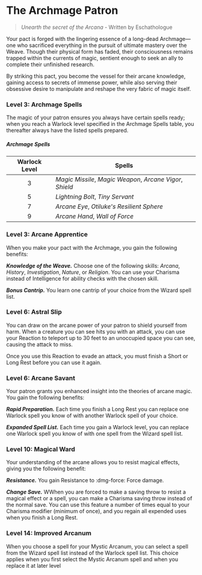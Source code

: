 # The Archmage Patron

> *Unearth the secret of the Arcana* - Written by Eschathologue

Your pact is forged with the lingering essence of a long-dead Archmage—one who sacrificed everything in the pursuit of ultimate mastery over the Weave. Though their physical form has faded, their consciousness remains trapped within the currents of magic, sentient enough to seek an ally to complete their unfinished research. 

By striking this pact, you become the vessel for their arcane knowledge, gaining access to secrets of immense power, while also serving their obsessive desire to manipulate and reshape the very fabric of magic itself.

### Level 3: Archmage Spells

The magic of your patron ensures you always have certain spells ready; when you reach a Warlock level specified in the Archmage Spells table, you thereafter always have the listed spells prepared.

##### Archmage Spells 

| Warlock Level | Spells |
|:-:|---|
| 3 | *Magic Missile*, *Magic Weapon*, *Arcane Vigor*, *Shield* |
| 5 | *Lightning Bolt*, *Tiny Servant* |
| 7 | *Arcane Eye*, *Otiluke's Resilient Sphere* |
| 9 | *Arcane Hand*, *Wall of Force* |

### Level 3: Arcane Apprentice

When you make your pact with the Archmage, you gain the following benefits:

***Knowledge of the Weave.*** Choose one of the following skills: *Arcana*, *History*, *Investigation*, *Nature*, or *Religion*. You can use your Charisma instead of Intelligence for ability checks with the chosen skill.

***Bonus Cantrip.*** You learn one cantrip of your choice from the Wizard spell list.

### Level 6: Astral Slip

You can draw on the arcane power of your patron to shield yourself from harm. When a creature you can see hits you with an attack, you can use your Reaction to teleport up to 30 feet to an unoccupied space you can see, causing the attack to miss.

Once you use this Reaction to evade an attack, you must finish a Short or Long Rest before you can use it again.

### Level 6: Arcane Savant

Your patron grants you enhanced insight into the theories of arcane magic. You gain the following benefits:

***Rapid Preparation.*** Each time you finish a Long Rest you can replace one Warlock spell you know of with another Warlock spell of your choice.

***Expanded Spell List.*** Each time you gain a Warlock level, you can replace one Warlock spell you know of with one spell from the Wizard spell list.

### Level 10: Magical Ward

Your understanding of the arcane allows you to resist magical effects, giving you the following benefit:

***Resistance.*** You gain Resistance to :dmg-force: Force damage.

***Change Save.*** WWhen you are forced to make a saving throw to resist a magical effect or a spell, you can make a Charisma saving throw instead of the normal save. You can use this feature a number of times equal to your Charisma modifier (minimum of once), and you regain all expended uses when you finish a Long Rest.

### Level 14: Improved Arcanum

When you choose a spell for your Mystic Arcanum, you can select a spell from the Wizard spell list instead of the Warlock spell list. This choice applies when you first select the Mystic Arcanum spell and when you replace it at later level